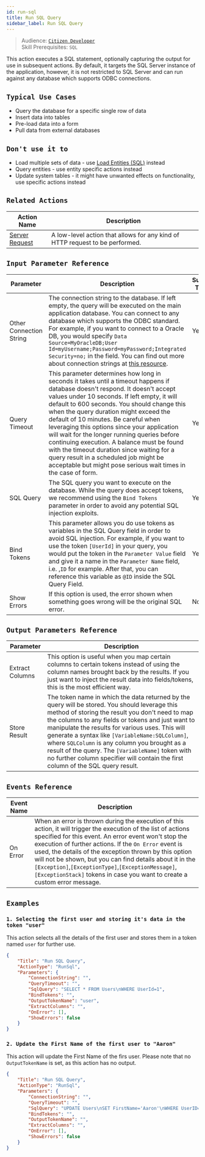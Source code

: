 ```yaml
---
id: run-sql
title: Run SQL Query
sidebar_label: Run SQL Query
---
```


> Audience: [`Citizen Developer`](/docs/audience#citizen-developers)<br/>
> Skill Prerequisites: `SQL`

This action executes a SQL statement, optionally capturing the output for use in subsequent actions. By default, it targets the SQL Server instance of the application, however, it is not restricted to SQL Server and can run against any database which supports ODBC connections.

## `Typical Use Cases`

- Query the database for a specific single row of data
- Insert data into tables
- Pre-load data into a form
- Pull data from external databases

## `Don't use it to`

- Load multiple sets of data - use [Load Entities (SQL)](Actions/load-entities-sql.md) instead
- Query entities - use entity specific actions instead
- Update system tables - it might have unwanted effects on functionality, use specific actions instead

## `Related Actions`

| Action Name | Description|
|-------------|------------|
| [Server Request](Actions/server-request.md) | A low-level action that allows for any kind of HTTP request to be performed. |

## `Input Parameter Reference`

| Parameter     | Description                           | Supports Tokens | Default | Required
|---------------|---------------------------------------|-----------------|---------|---------|
| Other Connection String | The connection string to the database. If left empty, the query will be executed on the main application database. You can connect to any database which supports the ODBC standard. For example, if you want to connect to a Oracle DB, you would specify `Data Source=MyOracleDB;User Id=myUsername;Password=myPassword;Integrated Security=no;` in the field. You can find out more about connection strings at [this resource](https://www.connectionstrings.com/net-framework-data-provider-for-odbc/).| Yes | `Application database` | No |
| Query Timeout | This parameter determines how long in seconds it takes until a timeout happens if database doesn't respond. It doesn't accept values under 10 seconds. If left empty, it will default to 600 seconds. You should change this when the query duration might exceed the default of 10 minutes. Be careful when leveraging this options since your application will wait for the longer running queries before continuing execution. A balance must be found with the timeout duration since waiting for a query result in a scheduled job might be acceptable but might pose serious wait times in the case of form. | Yes | `600` | No |
| SQL Query     | The SQL query you want to execute on the database. While the query does accept tokens, we recommend using the `Bind Tokens` parameter in order to avoid any potential SQL injection exploits. | Yes | `Unset` | Yes |
| Bind Tokens       | This parameter allows you do use tokens as variables in the SQL Query field in order to avoid SQL injection. For example, if you want to use the token `[UserId]` in your query, you would put the token in the `Parameter Value` field and give it a name in the `Parameter Name` field, i.e. ,`ID` for example. After that, you can reference this variable as `@ID` inside the SQL Query Field.  | Yes | `Unset` | No |
| Show Errors | If this option is used, the error shown when something goes wrong will be the original SQL error.  | No | `Unset` | No |

## `Output Parameters Reference`

| Parameter | Description |
|-----------|-------------|
| Extract Columns|  This option is useful when you map certain columns to certain tokens instead of using the column names brought back by the results. If you just want to inject the result data into fields/tokens, this is the most efficient way. |
| Store Result | The token name in which the data returned by the query will be stored. You should leverage this method of storing the result you don't need to map the columns to any fields or tokens and just want to manipulate the results for various uses. This will generate a syntax like `[VariableName:SQLColumn]`, where `SQLColumn` is any column you brought as a result of the query. The `[VariableName]` token with no further column specifier will contain the first column of the SQL query result.  |

## `Events Reference`

| Event Name | Description |
|------------|-------------|
| On Error | When an error is thrown during the execution of this action, it will trigger the execution of the list of actions specified for this event. An error event won't stop the execution of further actions. If the `On Error` event is used, the details of the exception thrown by this option will not be shown, but you can find details about it in the `[Exception]`,`[ExceptionType]`,`[ExceptionMessage]`,`[ExceptionStack]` tokens in case you want to create a custom error message. |

## `Examples`

### `1. Selecting the first user and storing it's data in the token "user"`

This action selects all the details of the first user and stores them in a token named `user` for further use.

```json
{
    "Title": "Run SQL Query",
    "ActionType": "RunSql",
    "Parameters": {
        "ConnectionString": "",
        "QueryTimeout": "",
        "SqlQuery": "SELECT * FROM Users\nWHERE UserId=1",
        "BindTokens": "",
        "OutputTokenName": "user",
        "ExtractColumns": "",
        "OnError": [],
        "ShowErrors": false
    }
}
```

### `2. Update the First Name of the first user to "Aaron"`

 This action will update the First Name of the firs user. Please note that no `OutputTokenName` is set, as this action has no output.

```json
{
    "Title": "Run SQL Query",
    "ActionType": "RunSql",
    "Parameters": {
        "ConnectionString": "",
        "QueryTimeout": "",
        "SqlQuery": "UPDATE Users\nSET FirstName='Aaron'\nWHERE UserID=1",
        "BindTokens": "",
        "OutputTokenName": "",
        "ExtractColumns": "",
        "OnError": [],
        "ShowErrors": false
    }
}
```
